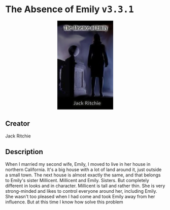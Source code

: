 
# The Absence of Emily <kbd>v3.3.1</kbd>

<center>
  <img src="./cover-1024.jpg"/>
</center>

## Creator
Jack Ritchie

## Description
<p>When I married my second wife, Emily, I moved to live in her house in northern California. It's a big house with a lot of land around it, just outside a small town. The next house is almost exactly the same, and that belongs to Emily's sister Millicent. Millicent and Emily. Sisters. But completely different in looks and in character. Millicent is tall and rather thin. She is very strong-minded and likes to control everyone around her, including Emily. She wasn't too pleased when I had come and took Emily away from her influence. But at this time I know how solve this problem</p>
